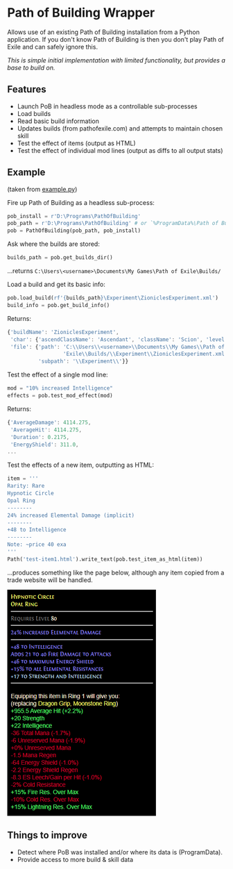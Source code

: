 # Path of Building Wrapper

Allows use of an existing Path of Building installation from a Python application. If you don't know Path of Building is then you don't play Path of Exile and can safely ignore this.

*This is simple initial implementation with limited functionality, but provides a base to build on.*

## Features

* Launch PoB in headless mode as a controllable sub-processes
* Load builds
* Read basic build information
* Updates builds (from pathofexile.com) and attempts to maintain chosen skill
* Test the effect of items (output as HTML)
* Test the effect of individual mod lines (output as diffs to all output stats)


## Example

(taken from [example.py](./example.py))

Fire up Path of Building as a headless sub-process:
```py
pob_install = r'D:\Programs\PathOfBuilding'
pob_path = r'D:\Programs\PathOfBuilding' # or `%ProgramData%\Path of Building` for installed version
pob = PathOfBuilding(pob_path, pob_install)
```

Ask where the builds are stored:
```py
builds_path = pob.get_builds_dir()
```
...returns `C:\Users\<username>\Documents\My Games\Path of Exile\Builds/`

Load a build and get its basic info:
```py
pob.load_build(rf'{builds_path}\Experiment\ZioniclesExperiment.xml')
build_info = pob.get_build_info()
```
Returns:
```js
{'buildName': 'ZioniclesExperiment',
 'char': {'ascendClassName': 'Ascendant', 'className': 'Scion', 'level': 89},
 'file': {'path': 'C:\\Users\\<username>\\Documents\\My Games\\Path of '
                  'Exile\\Builds/\\Experiment\\ZioniclesExperiment.xml',
          'subpath': '\\Experiment\\'}}
```

Test the effect of a single mod line:
```py
mod = "10% increased Intelligence"
effects = pob.test_mod_effect(mod)
```
Returns:
```js
{'AverageDamage': 4114.275,
 'AverageHit': 4114.275,
 'Duration': 0.2175,
 'EnergyShield': 311.0,
...
```

Test the effects of a new item, outputting as HTML:
```py
item = '''
Rarity: Rare
Hypnotic Circle
Opal Ring
--------
24% increased Elemental Damage (implicit)
--------
+48 to Intelligence
--------
Note: ~price 40 exa
'''
Path('test-item1.html').write_text(pob.test_item_as_html(item))
```
...produces something like the page below, although any item copied from a trade website will be handled.

![Item test output](readme_imgs\test_item_1_html.png)


## Things to improve

* Detect where PoB was installed and/or where its data is (ProgramData).
* Provide access to more build & skill data
